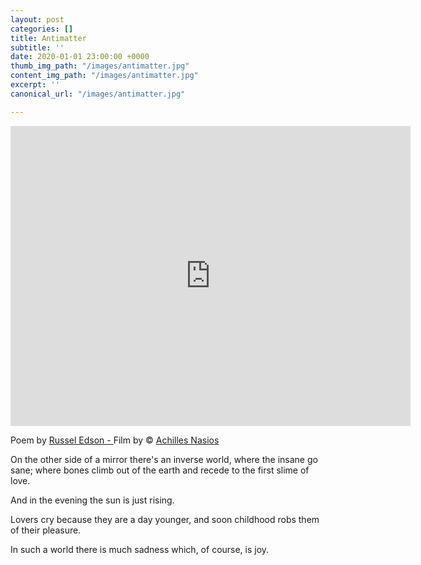 ```yaml
---
layout: post
categories: []
title: Antimatter
subtitle: ''
date: 2020-01-01 23:00:00 +0000
thumb_img_path: "/images/antimatter.jpg"
content_img_path: "/images/antimatter.jpg"
excerpt: ''
canonical_url: "/images/antimatter.jpg"

---
```

<iframe src="https://player.vimeo.com/video/2337249" width="640" height="480" frameborder="0" allow="autoplay; fullscreen" allowfullscreen></iframe>

Poem by <a href="https://en.wikipedia.org/wiki/Russell_Edson" target="blank">Russel Edson - </a> Film by © <a href="https://anikon.org/ " target="blank">Achilles Nasios</a> 

On the other side of a mirror there's an inverse world,
where the insane go sane; 
where bones climb out of the earth 
and recede to the first slime of love.

And in the evening the sun is just rising.

Lovers cry because they are a day younger, 
and soon childhood robs them of their pleasure.

In such a world there is much sadness which, of course,
is joy. 